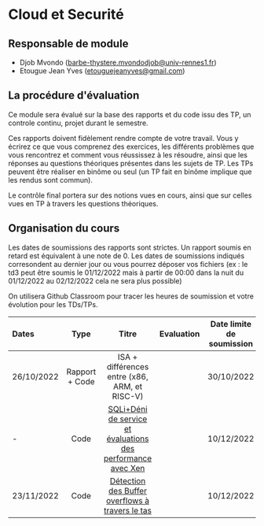 # Cloud et Securité

## Responsable de module

- Djob Mvondo (barbe-thystere.mvondodjob@univ-rennes1.fr)
- Etougue Jean Yves (etouguejeanyves@gmail.com)

## La procédure d'évaluation

Ce module sera évalué sur la base des rapports et du code issu des TP, un controle continu, projet durant le semestre.

Ces rapports doivent fidèlement rendre compte de votre travail.
Vous y écrirez ce que vous comprenez des exercices, les différents problèmes que vous rencontrez et comment vous réussissez à les résoudre, ainsi que les réponses au questions théoriques présentes dans les sujets de TP. Les TPs peuvent être réaliser en binôme ou seul (un TP fait en binôme implique que les rendus sont commun).

Le contrôle final portera sur des notions vues en cours, ainsi que sur celles vues en TP à travers les questions théoriques.

## Organisation du cours

Les dates de soumissions des rapports sont strictes. Un rapport soumis en retard est équivalent à une note de 0.
Les dates de soumissions indiqués corresondent au dernier jour ou vous pourrez déposer vos fichiers (ex : le td3 peut être soumis le 01/12/2022 mais à partir de 00:00 dans la nuit du 01/12/2022 au 02/12/2022 cela ne sera plus possible)

On utilisera Github Classroom pour tracer les heures de soumission et votre évolution pour les TDs/TPs.

| Dates  | Type | Titre | Evaluation | Date limite de soumission
| :------------   | :---------------: | :---------------:               | :---------------: | :---------------: |
| 26/10/2022 | Rapport + Code | ISA + différences entre (x86, ARM, et RISC-V) | | 30/10/2022 |
| - | Code | [SQLi+Déni de service et évaluations des performance avec Xen](https://github.com/djobiii2078/secuCloud/tree/main/td-tp/td1) | | 10/12/2022 |
| 23/11/2022 | Code | [Détection des Buffer overflows à travers le tas](https://github.com/djobiii2078/secuCloud/tree/main/td-tp/td2) | | 10/12/2022 |
